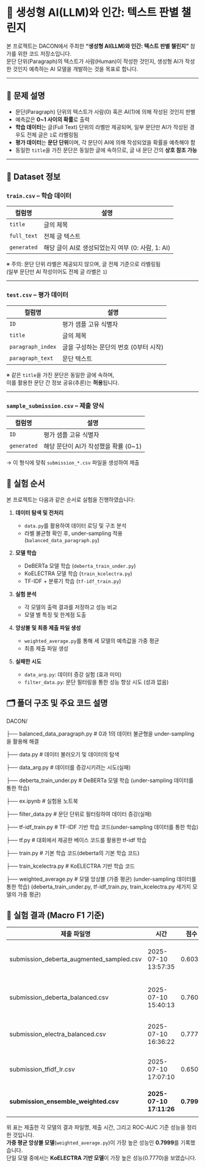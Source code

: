 # 📘 생성형 AI(LLM)와 인간: 텍스트 판별 챌린지

본 프로젝트는 DACON에서 주최한 **“생성형 AI(LLM)와 인간: 텍스트 판별 챌린지”** 참가를 위한 코드 저장소입니다.  
문단 단위(Paragraph)의 텍스트가 사람(Human)이 작성한 것인지, 생성형 AI가 작성한 것인지 예측하는 AI 모델을 개발하는 것을 목표로 합니다.

---

## 🧩 문제 설명

- 문단(Paragraph) 단위의 텍스트가 사람(0) 혹은 AI(1)에 의해 작성된 것인지 판별
- 예측값은 **0~1 사이의 확률**로 출력
- **학습 데이터**는 글(Full Text) 단위의 라벨만 제공되며, 일부 문단만 AI가 작성된 경우도 전체 글은 `1`로 라벨링됨
- **평가 데이터**는 **문단 단위**이며, 각 문단이 AI에 의해 작성되었을 확률을 예측해야 함
- 동일한 `title`을 가진 문단은 동일한 글에 속하므로, 글 내 문단 간의 **상호 참조 가능**

---

## 📂 Dataset 정보

###  `train.csv` – 학습 데이터

| 컬럼명      | 설명                                  |
|-------------|---------------------------------------|
| `title`     | 글의 제목                             |
| `full_text` | 전체 글 텍스트                        |
| `generated` | 해당 글이 AI로 생성되었는지 여부 (0: 사람, 1: AI) |

※ 주의: 문단 단위 라벨은 제공되지 않으며, 글 전체 기준으로 라벨링됨  
(일부 문단만 AI 작성이어도 전체 글 라벨은 `1`)

---

###  `test.csv` – 평가 데이터

| 컬럼명             | 설명                              |
|--------------------|-----------------------------------|
| `ID`               | 평가 샘플 고유 식별자             |
| `title`            | 글의 제목                         |
| `paragraph_index`  | 글을 구성하는 문단의 번호 (0부터 시작) |
| `paragraph_text`   | 문단 텍스트                       |

※ 같은 `title`을 가진 문단은 동일한 글에 속하며,  
이를 활용한 문단 간 정보 공유(추론)는 **허용**됩니다.

---

###  `sample_submission.csv` – 제출 양식

| 컬럼명      | 설명                                  |
|-------------|---------------------------------------|
| `ID`        | 평가 샘플 고유 식별자                 |
| `generated` | 해당 문단이 AI가 작성했을 확률 (0~1) |

→ 이 형식에 맞춰 `submission_*.csv` 파일을 생성하여 제출


## 🔬 실험 순서

본 프로젝트는 다음과 같은 순서로 실험을 진행하였습니다:

1. **데이터 탐색 및 전처리**
   - `data.py`를 활용하여 데이터 로딩 및 구조 분석
   - 라벨 불균형 확인 후, under-sampling 적용 (`balanced_data_paragraph.py`)

2. **모델 학습**
   - DeBERTa 모델 학습 (`deberta_train_under.py`)
   - KoELECTRA 모델 학습 (`train_kcelectra.py`)
   - TF-IDF + 분류기 학습 (`tf-idf_train.py`)

3. **실험 분석**
   - 각 모델의 출력 결과를 저장하고 성능 비교
   - 모델 별 특징 및 한계점 도출

4. **앙상블 및 최종 제출 파일 생성**
   - `weighted_average.py`를 통해 세 모델의 예측값을 가중 평균
   - 최종 제출 파일 생성

5. **실패한 시도**
   - `data_arg.py`: 데이터 증강 실험 (효과 미미)
   - `filter_data.py`: 문단 필터링을 통한 성능 향상 시도 (성과 없음)


## 🗂️ 폴더 구조 및 주요 코드 설명

DACON/

├── balanced_data_paragraph.py # 0과 1의 데이터 불균형을 under-sampling을 활용해 해결

├── data.py # 데이터 불러오기 및 데이터의 탐색

├── data_arg.py # 데이터를 증강시키려는 시도(실패)

├── deberta_train_under.py # DeBERTa 모델 학습 (under-sampling 데이터를 통한 학습)

├── ex.ipynb # 실험용 노트북

├── filter_data.py # 문단 단위로 필터링하여 데이터 증강(실패)

├── tf-idf_train.py # TF-IDF 기반 학습 코드(under-sampling 데이터를 통한 학습)

├── tf.py # 대회에서 제공한 베이스 코드를 활용한 tf-idf 학습

├── train.py # 기본 학습 코드(deberta의 기본 학습 코드)

├── train_kcelectra.py # KoELECTRA 기반 학습 코드

├── weighted_average.py # 모델 앙상블 (가중 평균) (under-sampling 데이터를 통한 학습) (deberta_train_under.py, tf-idf_train.py, train_kcelectra.py 세가지 모델의 가중 평균)


## 🧪 실험 결과 (Macro F1 기준)

| 제출 파일명                                 | 시간                     | 점수          | 설명                                      |
|------------------------------------------|-------------------------|--------------|----------------------------------------- |
| submission_deberta_augmented_sampled.csv | 2025-07-10 13:57:35     | 0.6034       | 증강 + 샘플링한 DeBERTa 학습 결과              |
| submission_deberta_balanced.csv          | 2025-07-10 15:40:13     | 0.7607       | Under-sampling한 DeBERTa 모델              |
| submission_electra_balanced.csv          | 2025-07-10 16:36:22     | 0.7770       | Under-sampling한 KoELECTRA 모델            |
| submission_tfidf_lr.csv                  | 2025-07-10 17:07:10     | 0.6507       | Under-sampling한 TF-IDF + LogisticReg.    |
| **submission_ensemble_weighted.csv**     | **2025-07-10 17:11:26** | **0.7999**   | 세 모델 앙상블 (가중 평균)                     |

위 표는 제출한 각 모델의 결과 파일명, 제출 시간, 그리고 ROC-AUC 기준 성능을 정리한 것입니다.  
**가중 평균 앙상블 모델**(`weighted_average.py`)이 가장 높은 성능인 **0.7999**를 기록했습니다.  
단일 모델 중에서는 **KoELECTRA 기반 모델**이 가장 높은 성능(0.7770)을 보였습니다.



